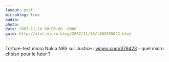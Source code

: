 ```yaml
---
layout: post
microblog: true
audio: 
photo: 
date: 2007-11-10 00:00:00 -0000
guid: http://xtof.micro.blog/2007/11/10/t403355022.html
---
```

Torture-test micro Nokia N95 sur Justice : [vimeo.com/379423](http://vimeo.com/379423) - quel micro choisir pour le futur ?
